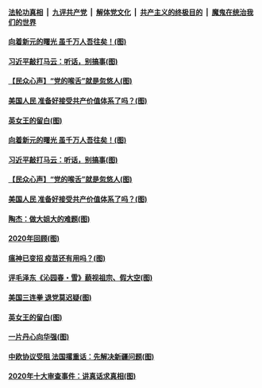 

####  [法轮功真相](../../../../basic/blob/master/README.md?t=12310031) &nbsp;|&nbsp; [九评共产党](../../../../9ping.md/blob/master/README.md?t=12310031) &nbsp;|&nbsp; [解体党文化](../../../../jtdwh.md/blob/master/README.md?t=12310031)  &nbsp;|&nbsp; [共产主义的终极目的](../../../../gczydzjmd.md/blob/master/README.md?t=12310031) &nbsp;|&nbsp; [魔鬼在统治我们的世界](../../../../mgztzwmdsj.md/blob/master/README.md?t=12310031) 

#### [向着新元的曙光 虽千万人吾往矣！(图)](../pages/p4/957448.md?t=12310031) 

#### [习近平敲打马云：听话，别搞事(图)](../pages/p4/957478.md?t=12310031) 

#### [【民众心声】“党的喉舌”就是忽悠人(图)](../pages/p4/957254.md?t=12310031) 

#### [美国人民 准备好接受共产价值体系了吗？(图)](../pages/p4/957476.md?t=12310031) 


#### [英女王的留白(图)](../pages/p4/957349.md?t=12310031) 

#### [向着新元的曙光 虽千万人吾往矣！(图)](../pages/p4/957448.md?t=12310031) 




#### [习近平敲打马云：听话，别搞事(图)](../pages/p4/957478.md?t=12310031) 

#### [【民众心声】“党的喉舌”就是忽悠人(图)](../pages/p4/957254.md?t=12310031) 

#### [美国人民 准备好接受共产价值体系了吗？(图)](../pages/p4/957476.md?t=12310031) 


#### [陶杰：做大姐大的难题(图)](../pages/p4/957482.md?t=12310031) 

#### [2020年回顾(图)](../pages/p4/957470.md?t=12310031) 

#### [瘟神已变招 疫苗还有用吗？(图)](../pages/p4/957467.md?t=12310031) 



#### [评毛泽东《沁园春・雪》藐视祖宗、假大空(图)](../pages/p4/957384.md?t=12310031) 

#### [美国三连拳 退党莫迟疑(图)](../pages/p4/957381.md?t=12310031) 

#### [英女王的留白(图)](../pages/p4/957349.md?t=12310031) 

#### [一片丹心向华强(图)](../pages/p4/957347.md?t=12310031) 

#### [中欧协议受阻 法国撂重话：先解决新疆问题(图)](../pages/p4/957343.md?t=12310031) 

#### [2020年十大审查事件：讲真话求真相(图)](../pages/p4/957348.md?t=12310031) 


